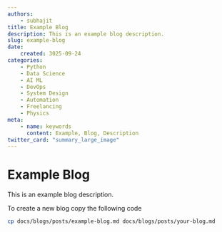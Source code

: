 ```yaml
---
authors:
    - subhajit
title: Example Blog
description: This is an example blog description.
slug: example-blog
date:
    created: 3025-09-24
categories:
    - Python
    - Data Science
    - AI ML
    - DevOps
    - System Design
    - Automation
    - Freelancing   
    - Physics  
meta:
    - name: keywords
      content: Example, Blog, Description
twitter_card: "summary_large_image"
---
```


# Example Blog

This is an example blog description.

<!-- more -->

To create a new blog copy the following code
```bash
cp docs/blogs/posts/example-blog.md docs/blogs/posts/your-blog.md
```